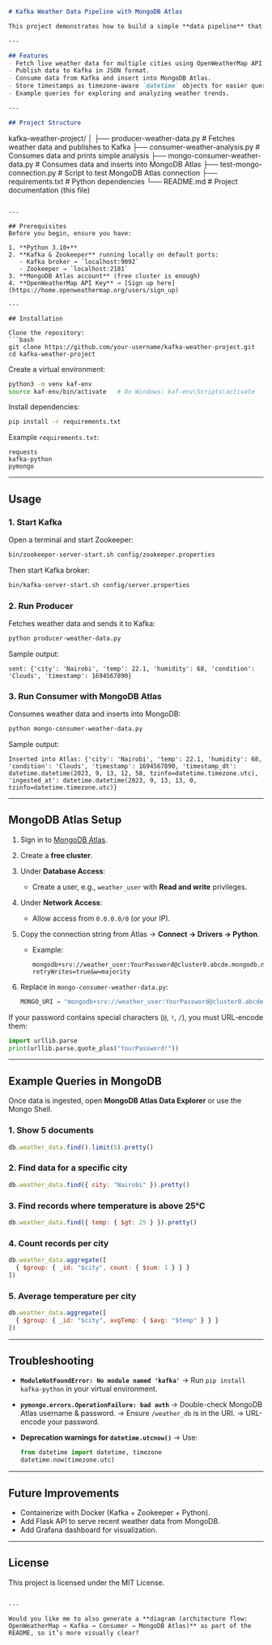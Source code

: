 
```markdown
# Kafka Weather Data Pipeline with MongoDB Atlas

This project demonstrates how to build a simple **data pipeline** that fetches real-time weather data from the [OpenWeatherMap API](https://openweathermap.org/api), publishes it to an **Apache Kafka topic**, consumes it, and stores it in **MongoDB Atlas (cloud database)** for analysis.

---

## Features
- Fetch live weather data for multiple cities using OpenWeatherMap API.
- Publish data to Kafka in JSON format.
- Consume data from Kafka and insert into MongoDB Atlas.
- Store timestamps as timezone-aware `datetime` objects for easier querying.
- Example queries for exploring and analyzing weather trends.

---

## Project Structure
```

kafka-weather-project/
│
├── producer-weather-data.py       # Fetches weather data and publishes to Kafka
├── consumer-weather-analysis.py   # Consumes data and prints simple analysis
├── mongo-consumer-weather-data.py # Consumes data and inserts into MongoDB Atlas
├── test-mongo-connection.py       # Script to test MongoDB Atlas connection
├── requirements.txt               # Python dependencies
└── README.md                      # Project documentation (this file)

````

---

## Prerequisites
Before you begin, ensure you have:

1. **Python 3.10+**
2. **Kafka & Zookeeper** running locally on default ports:
   - Kafka broker → `localhost:9092`
   - Zookeeper → `localhost:2181`
3. **MongoDB Atlas account** (free cluster is enough)
4. **OpenWeatherMap API Key** → [Sign up here](https://home.openweathermap.org/users/sign_up)

---

## Installation

Clone the repository:
```bash
git clone https://github.com/your-username/kafka-weather-project.git
cd kafka-weather-project
````

Create a virtual environment:

```bash
python3 -m venv kaf-env
source kaf-env/bin/activate   # On Windows: kaf-env\Scripts\activate
```

Install dependencies:

```bash
pip install -r requirements.txt
```

Example `requirements.txt`:

```
requests
kafka-python
pymongo
```

---

## Usage

### 1. Start Kafka

Open a terminal and start Zookeeper:

```bash
bin/zookeeper-server-start.sh config/zookeeper.properties
```

Then start Kafka broker:

```bash
bin/kafka-server-start.sh config/server.properties
```

### 2. Run Producer

Fetches weather data and sends it to Kafka:

```bash
python producer-weather-data.py
```

Sample output:

```
sent: {'city': 'Nairobi', 'temp': 22.1, 'humidity': 68, 'condition': 'Clouds', 'timestamp': 1694567890}
```

### 3. Run Consumer with MongoDB Atlas

Consumes weather data and inserts into MongoDB:

```bash
python mongo-consumer-weather-data.py
```

Sample output:

```
Inserted into Atlas: {'city': 'Nairobi', 'temp': 22.1, 'humidity': 68, 'condition': 'Clouds', 'timestamp': 1694567890, 'timestamp_dt': datetime.datetime(2023, 9, 13, 12, 58, tzinfo=datetime.timezone.utc), 'ingested_at': datetime.datetime(2023, 9, 13, 13, 0, tzinfo=datetime.timezone.utc)}
```

---

## MongoDB Atlas Setup

1. Sign in to [MongoDB Atlas](https://cloud.mongodb.com).
2. Create a **free cluster**.
3. Under **Database Access**:

   * Create a user, e.g., `weather_user` with **Read and write** privileges.
4. Under **Network Access**:

   * Allow access from `0.0.0.0/0` (or your IP).
5. Copy the connection string from Atlas → **Connect → Drivers → Python**.

   * Example:

     ```
     mongodb+srv://weather_user:YourPassword@cluster0.abcde.mongodb.net/weather_db?retryWrites=true&w=majority
     ```
6. Replace in `mongo-consumer-weather-data.py`:

   ```python
   MONGO_URI = "mongodb+srv://weather_user:YourPassword@cluster0.abcde.mongodb.net/weather_db?retryWrites=true&w=majority"
   ```

If your password contains special characters (`@`, `!`, `/`), you must URL-encode them:

```python
import urllib.parse
print(urllib.parse.quote_plus("YourPassword!"))
```

---

## Example Queries in MongoDB

Once data is ingested, open **MongoDB Atlas Data Explorer** or use the Mongo Shell.

### 1. Show 5 documents

```js
db.weather_data.find().limit(5).pretty()
```

### 2. Find data for a specific city

```js
db.weather_data.find({ city: "Nairobi" }).pretty()
```

### 3. Find records where temperature is above 25°C

```js
db.weather_data.find({ temp: { $gt: 25 } }).pretty()
```

### 4. Count records per city

```js
db.weather_data.aggregate([
  { $group: { _id: "$city", count: { $sum: 1 } } }
])
```

### 5. Average temperature per city

```js
db.weather_data.aggregate([
  { $group: { _id: "$city", avgTemp: { $avg: "$temp" } } }
])
```

---

## Troubleshooting

* **`ModuleNotFoundError: No module named 'kafka'`**
  → Run `pip install kafka-python` in your virtual environment.

* **`pymongo.errors.OperationFailure: bad auth`**
  → Double-check MongoDB Atlas username & password.
  → Ensure `/weather_db` is in the URI.
  → URL-encode your password.

* **Deprecation warnings for `datetime.utcnow()`**
  → Use:

  ```python
  from datetime import datetime, timezone
  datetime.now(timezone.utc)
  ```

---

## Future Improvements

* Containerize with Docker (Kafka + Zookeeper + Python).
* Add Flask API to serve recent weather data from MongoDB.
* Add Grafana dashboard for visualization.

---

## License

This project is licensed under the MIT License.

```

---

Would you like me to also generate a **diagram (architecture flow: OpenWeatherMap → Kafka → Consumer → MongoDB Atlas)** as part of the README, so it’s more visually clear?
```
